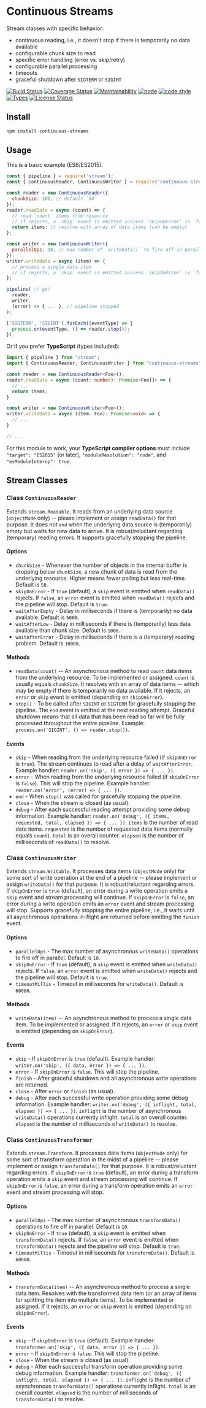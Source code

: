 # Continuous Streams

Stream classes with specific behavior:

* continuous reading, i.e., it doesn't stop if there is temporarily no data available
* configurable chunk size to read
* specific error handling (error vs. skip/retry)
* configurable parallel processing
* timeouts
* graceful shutdown after `SIGTERM` or `SIGINT`

[![Build Status](https://travis-ci.org/frankthelen/continuous-streams.svg?branch=main)](https://travis-ci.org/frankthelen/continuous-streams)
[![Coverage Status](https://coveralls.io/repos/github/frankthelen/continuous-streams/badge.svg?branch=main)](https://coveralls.io/github/frankthelen/continuous-streams?branch=main)
[![Maintainability](https://api.codeclimate.com/v1/badges/d0f823493c0977615c21/maintainability)](https://codeclimate.com/github/frankthelen/continuous-streams/maintainability)
[![node](https://img.shields.io/node/v/continuous-streams.svg)](https://nodejs.org)
[![code style](https://img.shields.io/badge/code_style-airbnb-brightgreen.svg)](https://github.com/airbnb/javascript)
[![Types](https://img.shields.io/npm/types/continuous-streams.svg)](https://www.npmjs.com/package/continuous-streams)
[![License Status](http://img.shields.io/npm/l/continuous-streams.svg)]()

## Install

```bash
npm install continuous-streams
```

## Usage

This is a basic example (ES6/ES2015).

```javascript
const { pipeline } = require('stream');
const { ContinuousReader, ContinuousWriter } = require('continuous-streams');

const reader = new ContinuousReader({
  chunkSize: 100, // default `50`
});
reader.readData = async (count) => {
  // read `count` items from resource
  // if rejects, a `skip` event is emitted (unless `skipOnError` is `false`)
  return items; // resolve with array of data items (can be empty)
};

const writer = new ContinuousWriter({
  parallelOps: 10, // max number of `writeData()` to fire off in parallel
});
writer.writeData = async (item) => {
  // process a single data item
  // if rejects, a `skip` event is emitted (unless `skipOnError` is `false`)
};

pipeline( // go!
  reader,
  writer,
  (error) => { ... }, // pipeline stopped
);

['SIGTERM', 'SIGINT'].forEach((eventType) => {
  process.on(eventType, () => reader.stop());
});
```

Or if you prefer **TypeScript** (types included):

```typescript
import { pipeline } from "stream";
import { ContinuousReader, ContinuousWriter } from "continuous-streams";

const reader = new ContinuousReader<Foo>();
reader.readData = async (count: number): Promise<Foo[]> => {
  // ...
  return items;
}

const writer = new ContinuousWriter<Foo>();
writer.writeData = async (item: Foo): Promise<void> => {
  // ...
}

// ...
```

For this module to work, your **TypeScript compiler options** must include
`"target": "ES2015"` (or later), `"moduleResolution": "node"`, and
`"esModuleInterop": true`.

## Stream Classes

### Class `ContinuousReader`

Extends `stream.Readable`.
It reads from an underlying data source (`objectMode` only) -- please implement or assign `readData()` for that purpose.
It does not `end` when the underlying data source is (temporarily) empty but waits for new data to arrive.
It is robust/reluctant regarding (temporary) reading errors.
It supports gracefully stopping the pipeline.

#### Options

* `chunkSize` - Whenever the number of objects in the internal buffer is dropping below `chunkSize`, a new chunk of data is read from the underlying resource. Higher means fewer polling but less real-time. Default is `50`.
* `skipOnError` - If `true` (default), a `skip` event is emitted when `readData()` rejects. If `false`, an `error` event is emitted when `readData()` rejects and the pipeline will stop. Default is `true`.
* `waitAfterEmpty` - Delay in milliseconds if there is (temporarily) no data available. Default is `5000`.
* `waitAfterLow` - Delay in milliseconds if there is (temporarily) less data available than chunk size. Default is `1000`.
* `waitAfterError` - Delay in milliseconds if there is a (temporary) reading problem. Default is `10000`.

#### Methods

* `readData(count)` -- An asynchronous method to read `count` data items from the underlying resource. To be implemented or assigned. `count` is usually equals `chunkSize`. It resolves with an array of data items -- which may be empty if there is temporarily no data available. If it rejects, an `error` or `skip` event is emitted (depending on `skipOnError`).
* `stop()` - To be called after `SIGINT` or `SIGTERM` for gracefully stopping the pipeline. The `end` event is emitted at the next reading attempt. Graceful shutdown means that all data that has been read so far will be fully processed throughout the entire pipeline. Example: `process.on('SIGINT', () => reader.stop())`.

#### Events

* `skip` - When reading from the underlying resource failed (if `skipOnError` is `true`). The stream continues to read after a delay of `waitAfterError`. Example handler: `reader.on('skip', ({ error }) => { ... })`.
* `error` - When reading from the underlying resource failed (if `skipOnError` is `false`). This will stop the pipeline. Example handler: `reader.on('error', (error) => { ... })`.
* `end` - When `stop()` was called for gracefully stopping the pipeline.
* `close` - When the stream is closed (as usual).
* `debug` - After each successful reading attempt providing some debug information. Example handler: `reader.on('debug', ({ items, requested, total, elapsed }) => { ... })`. `items` is the number of read data items. `requested` is the number of requested data items (normally equals `count`). `total` is an overall counter. `elapsed` is the number of milliseconds of `readData()` to resolve.

### Class `ContinuousWriter`

Extends `stream.Writable`.
It processes data items (`objectMode` only) for some sort of write operation at the end of a pipeline  -- please implement or assign `writeData()` for that purpose.
It is robust/reluctant regarding errors.
If `skipOnError` is `true` (default), an error during a write operation emits a `skip` event and stream processing will continue.
If `skipOnError` is `false`, an error during a write operation emits an `error` event and stream processing will stop.
Supports gracefully stopping the entire pipeline, i.e., it waits until all asynchronous operations in-flight are returned before emitting the `finish` event.

#### Options

* `parallelOps` - The max number of asynchronous `writeData()` operations to fire off in parallel. Default is `10`.
* `skipOnError` - If `true` (default), a `skip` event is emitted when `writeData()` rejects. If `false`, an `error` event is emitted when `writeData()` rejects and the pipeline will stop. Default is `true`.
* `timeoutMillis` - Timeout in milliseconds for `writeData()`. Default is `60000`.

#### Methods

* `writeData(item)` -- An asynchronous method to process a single data item. To be implemented or assigned. If it rejects, an `error` or `skip` event is emitted (depending on `skipOnError`).

#### Events

* `skip` - If `skipOnError` is `true` (default). Example handler: `writer.on('skip', ({ data, error }) => { ... })`.
* `error` - If `skipOnError` is `false`. This will stop the pipeline.
* `finish` - After graceful shutdown and all asynchronous write operations are returned.
* `close` - After `error` or `finish` (as usual).
* `debug` - After each successful write operation providing some debug information. Example handler: `writer.on('debug', ({ inflight, total, elapsed }) => { ... })`. `inflight` is the number of asynchronous `writeData()` operations currently inflight. `total` is an overall counter. `elapsed` is the number of milliseconds of `writeData()` to resolve.

### Class `ContinuousTransformer`

Extends `stream.Transform`.
It processes data items (`objectMode` only) for some sort of transform operation in the midst of a pipeline  -- please implement or assign `transformData()` for that purpose.
It is robust/reluctant regarding errors.
If `skipOnError` is `true` (default), an error during a transform operation emits a `skip` event and stream processing will continue.
If `skipOnError` is `false`, an error during a transform operation emits an `error` event and stream processing will stop.

#### Options

* `parallelOps` - The max number of asynchronous `transformData()` operations to fire off in parallel. Default is `10`.
* `skipOnError` - If `true` (default), a `skip` event is emitted when `transformData()` rejects. If `false`, an `error` event is emitted when `transformData()` rejects and the pipeline will stop. Default is `true`.
* `timeoutMillis` - Timeout in milliseconds for `transformData()`. Default is `60000`.

#### Methods

* `transformData(item)` -- An asynchronous method to process a single data item. Resolves with the transformed data item (or an array of items for splitting the item into multiple items). To be implemented or assigned. If it rejects, an `error` or `skip` event is emitted (depending on `skipOnError`).

#### Events

* `skip` - If `skipOnError` is `true` (default). Example handler: `transformer.on('skip', ({ data, error }) => { ... })`.
* `error` - If `skipOnError` is `false`. This will stop the pipeline.
* `close` - When the stream is closed (as usual).
* `debug` - After each successful transform operation providing some debug information. Example handler: `transformer.on('debug', ({ inflight, total, elapsed }) => { ... })`. `inflight` is the number of asynchronous `transformData()` operations currently inflight. `total` is an overall counter. `elapsed` is the number of milliseconds of `transformData()` to resolve.
